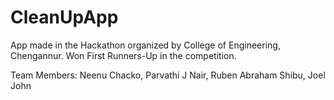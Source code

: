 # CleanUpApp

App made in the Hackathon organized by College of Engineering, Chengannur.
Won First Runners-Up in the competition.

Team Members:
Neenu Chacko,
Parvathi J Nair,
Ruben Abraham Shibu,
Joel John
